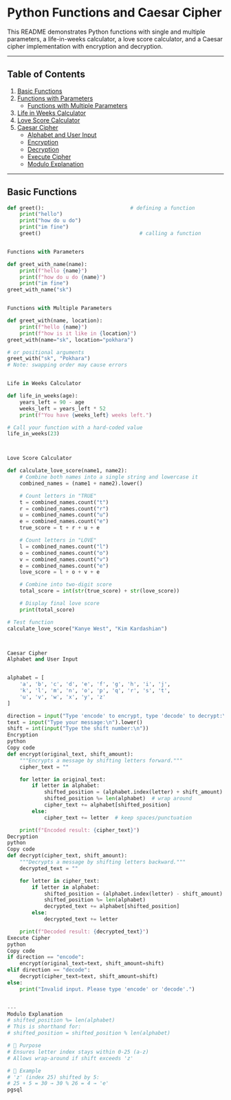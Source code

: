 # Python Functions and Caesar Cipher

This README demonstrates Python functions with single and multiple parameters, a life-in-weeks calculator, a love score calculator, and a Caesar cipher implementation with encryption and decryption.

---

## Table of Contents
1. [Basic Functions](#basic-functions)
2. [Functions with Parameters](#functions-with-parameters)
   - [Functions with Multiple Parameters](#functions-with-multiple-parameters)
3. [Life in Weeks Calculator](#life-in-weeks-calculator)
4. [Love Score Calculator](#love-score-calculator)
5. [Caesar Cipher](#caesar-cipher)
   - [Alphabet and User Input](#alphabet-and-user-input)
   - [Encryption](#encryption)
   - [Decryption](#decryption)
   - [Execute Cipher](#execute-cipher)
   - [Modulo Explanation](#modulo-explanation)

---

## Basic Functions

```python
def greet():                            # defining a function
    print("hello")
    print("how do u do")
    print("im fine")
    greet()                                # calling a function


Functions with Parameters

def greet_with_name(name):
    print(f"hello {name}")
    print(f"how do u do {name}")
    print("im fine")
greet_with_name("sk")


Functions with Multiple Parameters

def greet_with(name, location):
    print(f"hello {name}")
    print(f"how is it like in {location}")
greet_with(name="sk", location="pokhara")

# or positional arguments
greet_with("sk", "Pokhara")   
# Note: swapping order may cause errors


Life in Weeks Calculator

def life_in_weeks(age):
    years_left = 90 - age
    weeks_left = years_left * 52
    print(f"You have {weeks_left} weeks left.")

# Call your function with a hard-coded value
life_in_weeks(23)



Love Score Calculator

def calculate_love_score(name1, name2):
    # Combine both names into a single string and lowercase it
    combined_names = (name1 + name2).lower()

    # Count letters in "TRUE"
    t = combined_names.count("t")
    r = combined_names.count("r")
    u = combined_names.count("u")
    e = combined_names.count("e")
    true_score = t + r + u + e

    # Count letters in "LOVE"
    l = combined_names.count("l")
    o = combined_names.count("o")
    v = combined_names.count("v")
    e = combined_names.count("e")
    love_score = l + o + v + e

    # Combine into two-digit score
    total_score = int(str(true_score) + str(love_score))

    # Display final love score
    print(total_score)

# Test function
calculate_love_score("Kanye West", "Kim Kardashian")



Caesar Cipher
Alphabet and User Input


alphabet = [
    'a', 'b', 'c', 'd', 'e', 'f', 'g', 'h', 'i', 'j',
    'k', 'l', 'm', 'n', 'o', 'p', 'q', 'r', 's', 't',
    'u', 'v', 'w', 'x', 'y', 'z'
]

direction = input("Type 'encode' to encrypt, type 'decode' to decrypt:\n").lower()
text = input("Type your message:\n").lower()
shift = int(input("Type the shift number:\n"))
Encryption
python
Copy code
def encrypt(original_text, shift_amount):
    """Encrypts a message by shifting letters forward."""
    cipher_text = ""

    for letter in original_text:
        if letter in alphabet:
            shifted_position = (alphabet.index(letter) + shift_amount)
            shifted_position %= len(alphabet)  # wrap around
            cipher_text += alphabet[shifted_position]
        else:
            cipher_text += letter  # keep spaces/punctuation

    print(f"Encoded result: {cipher_text}")
Decryption
python
Copy code
def decrypt(cipher_text, shift_amount):
    """Decrypts a message by shifting letters backward."""
    decrypted_text = ""

    for letter in cipher_text:
        if letter in alphabet:
            shifted_position = (alphabet.index(letter) - shift_amount)
            shifted_position %= len(alphabet)
            decrypted_text += alphabet[shifted_position]
        else:
            decrypted_text += letter

    print(f"Decoded result: {decrypted_text}")
Execute Cipher
python
Copy code
if direction == "encode":
    encrypt(original_text=text, shift_amount=shift)
elif direction == "decode":
    decrypt(cipher_text=text, shift_amount=shift)
else:
    print("Invalid input. Please type 'encode' or 'decode'.")


---
Modulo Explanation
# shifted_position %= len(alphabet)
# This is shorthand for:
# shifted_position = shifted_position % len(alphabet)

# 🔹 Purpose
# Ensures letter index stays within 0-25 (a-z)
# Allows wrap-around if shift exceeds 'z'

# 🔹 Example
# 'z' (index 25) shifted by 5:
# 25 + 5 = 30 → 30 % 26 = 4 → 'e'
pgsql



